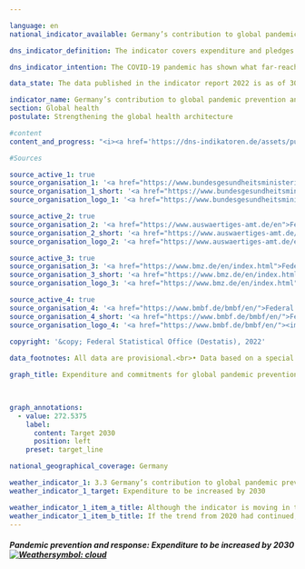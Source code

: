 ```yaml
---

language: en    
national_indicator_available: Germany’s contribution to global pandemic prevention and response    

dns_indicator_definition: The indicator covers expenditure and pledges made by Germany for global pandemic prevention and response programmes. It excludes programmes designed to contain the COVID-19 pandemic. To make the indicator more informative, its impact will be assessed by the time of the next edition of the German National Sustainability Strategy with a view to developing it into an output indicator.    

dns_indicator_intention: The COVID-19 pandemic has shown what far-reaching effects cross-border health hazards have on people and economies throughout the world. Accordingly, supporting pandemic prevention and response programmes is a major contribution to global health, particularly in countries of the Global South. The aim is therefore to increase Germany’s contribution to global pandemic prevention and response substantially from its 2019 level in the period up to 2030.    

data_state: The data published in the indicator report 2022 is as of 30.11.2022. The data shown on this platform is updated regularly, so that more current data may be available online than published in the <a href="https://dns-indikatoren.de/assets/publications/reports/en/2022.pdf">indicator report 2022</a>.    

indicator_name: Germany’s contribution to global pandemic prevention and response    
section: Global health    
postulate: Strengthening the global health architecture    

#content     
content_and_progress: "<i><a href='https://dns-indikatoren.de/assets/publications/reports/en/2022.pdf'>Text from the Indicator Report 2022 </a></i><br>The data for the indicator come from special analyses of the relevant budget headings and commitment appropriations from the Federal Foreign Office, the Federal Ministry of Education and Research, the Federal Ministry of Health and the Federal Ministry for Economic Cooperation and Development. Programmes are taken into account in the analyses if, by dint of their objectives, they fall directly under the heading of pandemic prevention and response or if they are primarily intended to enhance relevant capabilities in the field of health care. The programmes cover matters such as the pandemic prevention and response functions of the World Health Organization (WHO), sanitation, One Health (a holistic approach that recognises the interconnection between human, animal and environmental health), vaccination infrastructure and research and development, both at home and abroad, in so far as the R&D findings and innovations also benefit the countries of the Global South. Additionally, programmes launched in response to the COVID-19 pandemic have also been taken into account. The latter include WHO programmes and activities, humanitarian aid, vaccine development, crisis response and emergency assistance and loans to help health services in countries of the Global South to respond to the crisis. By definition, expenditure and pledges made in response to the COVID-19 pandemic are excluded from the indicator and shown separately.<br>As regards the figures, it should be noted that it is not possible to draw hard and fast lines between the content of programmes, since the indicator field is closely interlinked with numerous other areas of the health system. The indicator therefore takes account of a range of programmes, such as Germany’s contribution to the WHO to support its emergency programme and to provide flexible initial funding for crisis response measures through the Contingency Fund for Emergencies, support for a vaccination programme for the reduction of child mortality in the East African Community, improvement of drinking water supply and sanitation in Burkina Faso and a biosecurity cooperation programme. Besides the thematic prioritisation, it should also be noted that some of the programmes are focused on general reinforcement of global coordination and organisational capacity and therefore do not exclusively benefit countries of the Global South.<br>Nor can a precise line be drawn between preventive and reactive measures. Developing preventive capacity may, for example, enhance responsiveness to a pandemic situation, while reactive measures may contribute to capacity-building in the long term. To avoid a statistical outlier resulting from the response to the COVID-19 pandemic, these expenditure items and pledges are not part of the indicators but are shown separately in the chart.<br>The amounts of expenditure and pledges that are displayed, moreover, say nothing about the success of the programmes. The indicator represents Germany’s monetary contribution to pandemic prevention and response. A more extensive assessment would be needed to gauge the impact of that contribution. In view of the foregoing provisos, therefore, the recorded figures are not by any means a full reflection of the German expenditure and pledges that directly or indirectly influence the pandemic prevention and response effort.<br>Between the years 2015 and 2020, expenditure and pledges for pandemic prevention and response rose from EUR 137.9 million to EUR 353.1 million (provisional figure). This represents an average annual increase of EUR 43.1 million over those last five years. If this trend continued, the objective of increasing Germany’s contribution substantially from 2019 to 2030 would be achieved. The chart also clearly shows the upsurge of EUR 635.2 million in expenditure and pledges in 2020 to contain the COVID-19 pandemic."    

#Sources    

source_active_1: true
source_organisation_1: '<a href="https://www.bundesgesundheitsministerium.de/en/">Federal Ministry of Health</a>'
source_organisation_1_short: '<a href="https://www.bundesgesundheitsministerium.de/en/">Federal Ministry of Health</a>'
source_organisation_logo_1: '<a href="https://www.bundesgesundheitsministerium.de/en/"><img src="https://dnsUpgradeEnvironment.github.io/dns-indicators/en/public/OrgImgDe/bmg.png" alt="Federal Ministry of Health" title=" Click here to visit the homepage of the organizationFederal Ministry of Health" style="height:60px; width:148px; border: transparent"/></a>'

source_active_2: true
source_organisation_2: '<a href="https://www.auswaertiges-amt.de/en">Federal Foreign Office</a>'
source_organisation_2_short: '<a href="https://www.auswaertiges-amt.de/en">Federal Foreign Office</a>'
source_organisation_logo_2: '<a href="https://www.auswaertiges-amt.de/en"><img src="https://dnsUpgradeEnvironment.github.io/dns-indicators/en/public/OrgImgDe/aa.png" alt="Federal Foreign Office" title=" Click here to visit the homepage of the organizationFederal Foreign Office" style="height:60px; width:148px; border: transparent"/></a>'

source_active_3: true
source_organisation_3: '<a href="https://www.bmz.de/en/index.html">Federal Ministry for Economic Cooperation and Development</a>'
source_organisation_3_short: '<a href="https://www.bmz.de/en/index.html">Federal Ministry for Economic Cooperation and Development</a>'
source_organisation_logo_3: '<a href="https://www.bmz.de/en/index.html"><img src="https://dnsUpgradeEnvironment.github.io/dns-indicators/en/public/OrgImgDe/bmz.png" alt="Federal Ministry for Economic Cooperation and Development" title=" Click here to visit the homepage of the organizationFederal Ministry for Economic Cooperation and Development" style="height:60px; width:148px; border: transparent"/></a>'

source_active_4: true
source_organisation_4: '<a href="https://www.bmbf.de/bmbf/en/">Federal Ministry of Education and Research</a>'
source_organisation_4_short: '<a href="https://www.bmbf.de/bmbf/en/">Federal Ministry of Education and Research</a>'
source_organisation_logo_4: '<a href="https://www.bmbf.de/bmbf/en/"><img src="https://dnsUpgradeEnvironment.github.io/dns-indicators/en/public/OrgImgDe/bmbf.png" alt="Federal Ministry of Education and Research" title=" Click here to visit the homepage of the organizationFederal Ministry of Education and Research" style="height:60px; width:148px; border: transparent"/></a>'
    
copyright: '&copy; Federal Statistical Office (Destatis), 2022'    

data_footnotes: All data are provisional.<br>• Data based on a special evaluation.    

graph_title: Expenditure and commitments for global pandemic prevention and response    

    

graph_annotations:
  - value: 272.5375
    label:
      content: Target 2030
      position: left
    preset: target_line        

national_geographical_coverage: Germany    

weather_indicator_1: 3.3 Germany’s contribution to global pandemic prevention and response
weather_indicator_1_target: Expenditure to be increased by 2030

weather_indicator_1_item_a_title: Although the indicator is moving in the desired direction toward the target, if the trend were to continue, the target would be missed in the target year by more than 20% of the difference between the target value and the current value.
weather_indicator_1_item_b_title: If the trend from 2020 had continued, the target value would have been reached or missed by less than 5% of the difference between the target value and the value at that time.    
---
```



<div>
  <div class="my-header">
    <h5>Pandemic prevention and response: Expenditure to be increased by 2030
      <a href="https://dnsUpgradeEnvironment.github.io/dns-indicators/en/status"><img src="https://g205sdgs.github.io/sdg-indicators/public/Wettersymbole/Wolke.png" title="Although the indicator has in 2021 been moving in the desired direction toward the target, if the trend had to continued, the target would have been missed in the target year by more than 20% of the difference between the target value and the value at that time." alt="Weathersymbol: cloud"/>
      </a>
    </h5>
  </div>
  <div class="my-header-note">
  </div>
</div>